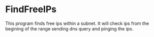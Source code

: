 # FindFreeIPs
This program finds free ips within a subnet. It will check ips from the begining of the range sending dns query and pinging the ips.

